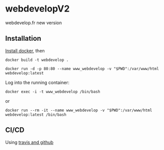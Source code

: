 # webdevelopV2
webdevelop.fr new version


## Installation

[Install docker](https://docs.docker.com/engine/install/), then

`docker build -t webdevelop .`

`docker run -d -p 80:80 --name www_webdevelop -v "$PWD":/var/www/html webdevelop:latest`

Log into the running container:

`docker exec -i -t www_webdevelop /bin/bash`

or

`docker run --rm -it --name www_webdevelop -v "$PWD":/var/www/html webdevelop:latest /bin/bash`

## CI/CD

Using [travis and github](https://docs.travis-ci.com/user/tutorial/#to-get-started-with-travis-ci-using-github)


